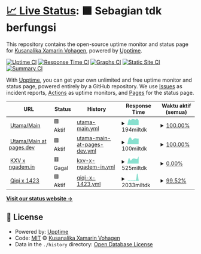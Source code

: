 # [📈 Live Status](https://kuxav.github.io/stats01): <!--live status--> **🟧 Sebagian tdk berfungsi**

This repository contains the open-source uptime monitor and status page for [Kusanalika Xamarin Vohagen](kuxav.1423.my.id), powered by [Upptime](https://github.com/upptime/upptime).

[![Uptime CI](https://github.com/kuxav/stats01/workflows/Uptime%20CI/badge.svg)](https://github.com/kuxav/stats01/actions?query=workflow%3A%22Uptime+CI%22)
[![Response Time CI](https://github.com/kuxav/stats01/workflows/Response%20Time%20CI/badge.svg)](https://github.com/kuxav/stats01/actions?query=workflow%3A%22Response+Time+CI%22)
[![Graphs CI](https://github.com/kuxav/stats01/workflows/Graphs%20CI/badge.svg)](https://github.com/kuxav/stats01/actions?query=workflow%3A%22Graphs+CI%22)
[![Static Site CI](https://github.com/kuxav/stats01/workflows/Static%20Site%20CI/badge.svg)](https://github.com/kuxav/stats01/actions?query=workflow%3A%22Static+Site+CI%22)
[![Summary CI](https://github.com/kuxav/stats01/workflows/Summary%20CI/badge.svg)](https://github.com/kuxav/stats01/actions?query=workflow%3A%22Summary+CI%22)

With [Upptime](https://upptime.js.org), you can get your own unlimited and free uptime monitor and status page, powered entirely by a GitHub repository. We use [Issues](https://github.com/kuxav/stats01/issues) as incident reports, [Actions](https://github.com/kuxav/stats01/actions) as uptime monitors, and [Pages](https://kuxav.github.io/stats01) for the status page.

<!--start: status pages-->
<!-- This summary is generated by Upptime (https://github.com/upptime/upptime) -->
<!-- Do not edit this manually, your changes will be overwritten -->
<!-- prettier-ignore -->
| URL | Status | History | Response Time | Waktu aktif (semua) |
| --- | ------ | ------- | ------------- | ------ |
| <img alt="" src="https://icons.duckduckgo.com/ip3/start.1423.my.id.ico" height="13"> [Utama/Main](https://start.1423.my.id) | 🟩 Aktif | [utama-main.yml](https://github.com/kuxav/stats01/commits/HEAD/history/utama-main.yml) | <details><summary><img alt="Grafik waktu balasan" src="./graphs/utama-main/response-time-week.png" height="20"> 194miltdk</summary><br><a href="https://1.1423.my.id/history/utama-main"><img alt="Response time 200" src="https://img.shields.io/endpoint?url=https%3A%2F%2Fraw.githubusercontent.com%2Fkuxav%2Fstats01%2FHEAD%2Fapi%2Futama-main%2Fresponse-time.json"></a><br><a href="https://1.1423.my.id/history/utama-main"><img alt="selama 24 jam 242" src="https://img.shields.io/endpoint?url=https%3A%2F%2Fraw.githubusercontent.com%2Fkuxav%2Fstats01%2FHEAD%2Fapi%2Futama-main%2Fresponse-time-day.json"></a><br><a href="https://1.1423.my.id/history/utama-main"><img alt="dalam sepekan 194" src="https://img.shields.io/endpoint?url=https%3A%2F%2Fraw.githubusercontent.com%2Fkuxav%2Fstats01%2FHEAD%2Fapi%2Futama-main%2Fresponse-time-week.json"></a><br><a href="https://1.1423.my.id/history/utama-main"><img alt="dalam sebulan 200" src="https://img.shields.io/endpoint?url=https%3A%2F%2Fraw.githubusercontent.com%2Fkuxav%2Fstats01%2FHEAD%2Fapi%2Futama-main%2Fresponse-time-month.json"></a><br><a href="https://1.1423.my.id/history/utama-main"><img alt="dalam tahunan 200" src="https://img.shields.io/endpoint?url=https%3A%2F%2Fraw.githubusercontent.com%2Fkuxav%2Fstats01%2FHEAD%2Fapi%2Futama-main%2Fresponse-time-year.json"></a></details> | <details><summary><a href="https://1.1423.my.id/history/utama-main">100.00%</a></summary><a href="https://1.1423.my.id/history/utama-main"><img alt="Waktu aktif (semua) 100.00%" src="https://img.shields.io/endpoint?url=https%3A%2F%2Fraw.githubusercontent.com%2Fkuxav%2Fstats01%2FHEAD%2Fapi%2Futama-main%2Fuptime.json"></a><br><a href="https://1.1423.my.id/history/utama-main"><img alt="dalam 24 jam 100.00%" src="https://img.shields.io/endpoint?url=https%3A%2F%2Fraw.githubusercontent.com%2Fkuxav%2Fstats01%2FHEAD%2Fapi%2Futama-main%2Fuptime-day.json"></a><br><a href="https://1.1423.my.id/history/utama-main"><img alt="dalam 1 pekan 100.00%" src="https://img.shields.io/endpoint?url=https%3A%2F%2Fraw.githubusercontent.com%2Fkuxav%2Fstats01%2FHEAD%2Fapi%2Futama-main%2Fuptime-week.json"></a><br><a href="https://1.1423.my.id/history/utama-main"><img alt="dalam 30 hari 100.00%" src="https://img.shields.io/endpoint?url=https%3A%2F%2Fraw.githubusercontent.com%2Fkuxav%2Fstats01%2FHEAD%2Fapi%2Futama-main%2Fuptime-month.json"></a><br><a href="https://1.1423.my.id/history/utama-main"><img alt="dalam setahun 100.00%" src="https://img.shields.io/endpoint?url=https%3A%2F%2Fraw.githubusercontent.com%2Fkuxav%2Fstats01%2FHEAD%2Fapi%2Futama-main%2Fuptime-year.json"></a></details>
| <img alt="" src="https://icons.duckduckgo.com/ip3/1423.pages.dev.ico" height="13"> [Utama/Main at pages.dev](https://1423.pages.dev) | 🟩 Aktif | [utama-main-at-pages-dev.yml](https://github.com/kuxav/stats01/commits/HEAD/history/utama-main-at-pages-dev.yml) | <details><summary><img alt="Grafik waktu balasan" src="./graphs/utama-main-at-pages-dev/response-time-week.png" height="20"> 100miltdk</summary><br><a href="https://1.1423.my.id/history/utama-main-at-pages-dev"><img alt="Response time 118" src="https://img.shields.io/endpoint?url=https%3A%2F%2Fraw.githubusercontent.com%2Fkuxav%2Fstats01%2FHEAD%2Fapi%2Futama-main-at-pages-dev%2Fresponse-time.json"></a><br><a href="https://1.1423.my.id/history/utama-main-at-pages-dev"><img alt="selama 24 jam 79" src="https://img.shields.io/endpoint?url=https%3A%2F%2Fraw.githubusercontent.com%2Fkuxav%2Fstats01%2FHEAD%2Fapi%2Futama-main-at-pages-dev%2Fresponse-time-day.json"></a><br><a href="https://1.1423.my.id/history/utama-main-at-pages-dev"><img alt="dalam sepekan 100" src="https://img.shields.io/endpoint?url=https%3A%2F%2Fraw.githubusercontent.com%2Fkuxav%2Fstats01%2FHEAD%2Fapi%2Futama-main-at-pages-dev%2Fresponse-time-week.json"></a><br><a href="https://1.1423.my.id/history/utama-main-at-pages-dev"><img alt="dalam sebulan 118" src="https://img.shields.io/endpoint?url=https%3A%2F%2Fraw.githubusercontent.com%2Fkuxav%2Fstats01%2FHEAD%2Fapi%2Futama-main-at-pages-dev%2Fresponse-time-month.json"></a><br><a href="https://1.1423.my.id/history/utama-main-at-pages-dev"><img alt="dalam tahunan 118" src="https://img.shields.io/endpoint?url=https%3A%2F%2Fraw.githubusercontent.com%2Fkuxav%2Fstats01%2FHEAD%2Fapi%2Futama-main-at-pages-dev%2Fresponse-time-year.json"></a></details> | <details><summary><a href="https://1.1423.my.id/history/utama-main-at-pages-dev">100.00%</a></summary><a href="https://1.1423.my.id/history/utama-main-at-pages-dev"><img alt="Waktu aktif (semua) 100.00%" src="https://img.shields.io/endpoint?url=https%3A%2F%2Fraw.githubusercontent.com%2Fkuxav%2Fstats01%2FHEAD%2Fapi%2Futama-main-at-pages-dev%2Fuptime.json"></a><br><a href="https://1.1423.my.id/history/utama-main-at-pages-dev"><img alt="dalam 24 jam 100.00%" src="https://img.shields.io/endpoint?url=https%3A%2F%2Fraw.githubusercontent.com%2Fkuxav%2Fstats01%2FHEAD%2Fapi%2Futama-main-at-pages-dev%2Fuptime-day.json"></a><br><a href="https://1.1423.my.id/history/utama-main-at-pages-dev"><img alt="dalam 1 pekan 100.00%" src="https://img.shields.io/endpoint?url=https%3A%2F%2Fraw.githubusercontent.com%2Fkuxav%2Fstats01%2FHEAD%2Fapi%2Futama-main-at-pages-dev%2Fuptime-week.json"></a><br><a href="https://1.1423.my.id/history/utama-main-at-pages-dev"><img alt="dalam 30 hari 100.00%" src="https://img.shields.io/endpoint?url=https%3A%2F%2Fraw.githubusercontent.com%2Fkuxav%2Fstats01%2FHEAD%2Fapi%2Futama-main-at-pages-dev%2Fuptime-month.json"></a><br><a href="https://1.1423.my.id/history/utama-main-at-pages-dev"><img alt="dalam setahun 100.00%" src="https://img.shields.io/endpoint?url=https%3A%2F%2Fraw.githubusercontent.com%2Fkuxav%2Fstats01%2FHEAD%2Fapi%2Futama-main-at-pages-dev%2Fuptime-year.json"></a></details>
| <img alt="" src="https://icons.duckduckgo.com/ip3/kuxav.1423.my.id.ico" height="13"> [KXV x ngadem.in](https://kuxav.1423.my.id) | 🟥 Gagal | [kxv-x-ngadem-in.yml](https://github.com/kuxav/stats01/commits/HEAD/history/kxv-x-ngadem-in.yml) | <details><summary><img alt="Grafik waktu balasan" src="./graphs/kxv-x-ngadem-in/response-time-week.png" height="20"> 525miltdk</summary><br><a href="https://1.1423.my.id/history/kxv-x-ngadem-in"><img alt="Response time 495" src="https://img.shields.io/endpoint?url=https%3A%2F%2Fraw.githubusercontent.com%2Fkuxav%2Fstats01%2FHEAD%2Fapi%2Fkxv-x-ngadem-in%2Fresponse-time.json"></a><br><a href="https://1.1423.my.id/history/kxv-x-ngadem-in"><img alt="selama 24 jam 607" src="https://img.shields.io/endpoint?url=https%3A%2F%2Fraw.githubusercontent.com%2Fkuxav%2Fstats01%2FHEAD%2Fapi%2Fkxv-x-ngadem-in%2Fresponse-time-day.json"></a><br><a href="https://1.1423.my.id/history/kxv-x-ngadem-in"><img alt="dalam sepekan 525" src="https://img.shields.io/endpoint?url=https%3A%2F%2Fraw.githubusercontent.com%2Fkuxav%2Fstats01%2FHEAD%2Fapi%2Fkxv-x-ngadem-in%2Fresponse-time-week.json"></a><br><a href="https://1.1423.my.id/history/kxv-x-ngadem-in"><img alt="dalam sebulan 495" src="https://img.shields.io/endpoint?url=https%3A%2F%2Fraw.githubusercontent.com%2Fkuxav%2Fstats01%2FHEAD%2Fapi%2Fkxv-x-ngadem-in%2Fresponse-time-month.json"></a><br><a href="https://1.1423.my.id/history/kxv-x-ngadem-in"><img alt="dalam tahunan 495" src="https://img.shields.io/endpoint?url=https%3A%2F%2Fraw.githubusercontent.com%2Fkuxav%2Fstats01%2FHEAD%2Fapi%2Fkxv-x-ngadem-in%2Fresponse-time-year.json"></a></details> | <details><summary><a href="https://1.1423.my.id/history/kxv-x-ngadem-in">0.00%</a></summary><a href="https://1.1423.my.id/history/kxv-x-ngadem-in"><img alt="Waktu aktif (semua) 0.00%" src="https://img.shields.io/endpoint?url=https%3A%2F%2Fraw.githubusercontent.com%2Fkuxav%2Fstats01%2FHEAD%2Fapi%2Fkxv-x-ngadem-in%2Fuptime.json"></a><br><a href="https://1.1423.my.id/history/kxv-x-ngadem-in"><img alt="dalam 24 jam 0.00%" src="https://img.shields.io/endpoint?url=https%3A%2F%2Fraw.githubusercontent.com%2Fkuxav%2Fstats01%2FHEAD%2Fapi%2Fkxv-x-ngadem-in%2Fuptime-day.json"></a><br><a href="https://1.1423.my.id/history/kxv-x-ngadem-in"><img alt="dalam 1 pekan 0.00%" src="https://img.shields.io/endpoint?url=https%3A%2F%2Fraw.githubusercontent.com%2Fkuxav%2Fstats01%2FHEAD%2Fapi%2Fkxv-x-ngadem-in%2Fuptime-week.json"></a><br><a href="https://1.1423.my.id/history/kxv-x-ngadem-in"><img alt="dalam 30 hari 0.00%" src="https://img.shields.io/endpoint?url=https%3A%2F%2Fraw.githubusercontent.com%2Fkuxav%2Fstats01%2FHEAD%2Fapi%2Fkxv-x-ngadem-in%2Fuptime-month.json"></a><br><a href="https://1.1423.my.id/history/kxv-x-ngadem-in"><img alt="dalam setahun 0.00%" src="https://img.shields.io/endpoint?url=https%3A%2F%2Fraw.githubusercontent.com%2Fkuxav%2Fstats01%2FHEAD%2Fapi%2Fkxv-x-ngadem-in%2Fuptime-year.json"></a></details>
| <img alt="" src="https://icons.duckduckgo.com/ip3/77.1423.my.id.ico" height="13"> [Qiqi x 1423](https://77.1423.my.id) | 🟩 Aktif | [qiqi-x-1423.yml](https://github.com/kuxav/stats01/commits/HEAD/history/qiqi-x-1423.yml) | <details><summary><img alt="Grafik waktu balasan" src="./graphs/qiqi-x-1423/response-time-week.png" height="20"> 2033miltdk</summary><br><a href="https://1.1423.my.id/history/qiqi-x-1423"><img alt="Response time 1359" src="https://img.shields.io/endpoint?url=https%3A%2F%2Fraw.githubusercontent.com%2Fkuxav%2Fstats01%2FHEAD%2Fapi%2Fqiqi-x-1423%2Fresponse-time.json"></a><br><a href="https://1.1423.my.id/history/qiqi-x-1423"><img alt="selama 24 jam 233" src="https://img.shields.io/endpoint?url=https%3A%2F%2Fraw.githubusercontent.com%2Fkuxav%2Fstats01%2FHEAD%2Fapi%2Fqiqi-x-1423%2Fresponse-time-day.json"></a><br><a href="https://1.1423.my.id/history/qiqi-x-1423"><img alt="dalam sepekan 2033" src="https://img.shields.io/endpoint?url=https%3A%2F%2Fraw.githubusercontent.com%2Fkuxav%2Fstats01%2FHEAD%2Fapi%2Fqiqi-x-1423%2Fresponse-time-week.json"></a><br><a href="https://1.1423.my.id/history/qiqi-x-1423"><img alt="dalam sebulan 1359" src="https://img.shields.io/endpoint?url=https%3A%2F%2Fraw.githubusercontent.com%2Fkuxav%2Fstats01%2FHEAD%2Fapi%2Fqiqi-x-1423%2Fresponse-time-month.json"></a><br><a href="https://1.1423.my.id/history/qiqi-x-1423"><img alt="dalam tahunan 1359" src="https://img.shields.io/endpoint?url=https%3A%2F%2Fraw.githubusercontent.com%2Fkuxav%2Fstats01%2FHEAD%2Fapi%2Fqiqi-x-1423%2Fresponse-time-year.json"></a></details> | <details><summary><a href="https://1.1423.my.id/history/qiqi-x-1423">99.52%</a></summary><a href="https://1.1423.my.id/history/qiqi-x-1423"><img alt="Waktu aktif (semua) 99.63%" src="https://img.shields.io/endpoint?url=https%3A%2F%2Fraw.githubusercontent.com%2Fkuxav%2Fstats01%2FHEAD%2Fapi%2Fqiqi-x-1423%2Fuptime.json"></a><br><a href="https://1.1423.my.id/history/qiqi-x-1423"><img alt="dalam 24 jam 100.00%" src="https://img.shields.io/endpoint?url=https%3A%2F%2Fraw.githubusercontent.com%2Fkuxav%2Fstats01%2FHEAD%2Fapi%2Fqiqi-x-1423%2Fuptime-day.json"></a><br><a href="https://1.1423.my.id/history/qiqi-x-1423"><img alt="dalam 1 pekan 99.52%" src="https://img.shields.io/endpoint?url=https%3A%2F%2Fraw.githubusercontent.com%2Fkuxav%2Fstats01%2FHEAD%2Fapi%2Fqiqi-x-1423%2Fuptime-week.json"></a><br><a href="https://1.1423.my.id/history/qiqi-x-1423"><img alt="dalam 30 hari 99.63%" src="https://img.shields.io/endpoint?url=https%3A%2F%2Fraw.githubusercontent.com%2Fkuxav%2Fstats01%2FHEAD%2Fapi%2Fqiqi-x-1423%2Fuptime-month.json"></a><br><a href="https://1.1423.my.id/history/qiqi-x-1423"><img alt="dalam setahun 99.63%" src="https://img.shields.io/endpoint?url=https%3A%2F%2Fraw.githubusercontent.com%2Fkuxav%2Fstats01%2FHEAD%2Fapi%2Fqiqi-x-1423%2Fuptime-year.json"></a></details>

<!--end: status pages-->

[**Visit our status website →**](https://kuxav.github.io/stats01)

## 📄 License

- Powered by: [Upptime](https://github.com/upptime/upptime)
- Code: [MIT](./LICENSE) © [Kusanalika Xamarin Vohagen](kuxav.1423.my.id)
- Data in the `./history` directory: [Open Database License](https://opendatacommons.org/licenses/odbl/1-0/)
